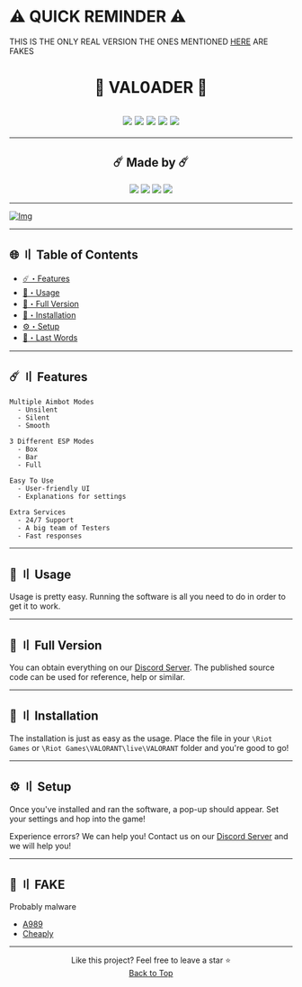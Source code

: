 # ⚠️ QUICK REMINDER ⚠️
THIS IS THE ONLY REAL VERSION
THE ONES MENTIONED [HERE](#fake) ARE FAKES

<h1 id="title" align="center">
🌙 VAL0ADER 🌙
</h1>

<h2 id="languages" align="center">
<a href="https://github.com/Lunahax/VAL0ADER"><img src="https://img.shields.io/badge/c++-303030?style=for-the-badge&logo=c%2B%2B&logoColor=white"></a>
<a href="https://github.com/Lunahax/VAL0ADER"><img src="https://img.shields.io/badge/c%23-303030?style=for-the-badge&logo=c-sharp&logoColor=white"></a>
<a href="https://github.com/Lunahax/VAL0ADER"><img src="https://img.shields.io/badge/c-303030?style=for-the-badge&logo=c&logoColor=white"></a>
<a href="https://github.com/Lunahax/VAL0ADER"><img src="https://img.shields.io/badge/python-303030?style=for-the-badge&logo=python&logoColor=white"></a>
<a href="https://github.com/Lunahax/VAL0ADER"><img src="https://img.shields.io/badge/javascript-303030?style=for-the-badge&logo=javascript&logoColor=white"></a>
</h2>

---

<h2 id="creators" align="center">
  ☄️ Made by ☄️
</h2>

<p align="center">
<a href="#creators"><img src="https://img.shields.io/badge/Alune%20Development-303030?style=for-the-badge"></a>
<a href="#creators"><img src="https://img.shields.io/badge/Lunahax%20Development-303030?style=for-the-badge"></a>
<a href="#creators"><img src="https://img.shields.io/badge/BagMan%20Cheats-303030?style=for-the-badge"></a>
<a href="#creators"><img src="https://img.shields.io/badge/XUAcom-303030?style=for-the-badge"></a>
</p>

---

[![Img](https://raw.githubusercontent.com/Lunahax/lunahax.github.io/main/images/about2_img.jpg)](#contents)

---

## <a id="contents"></a>🌐 〢 Table of Contents 
- [☄️・Features](#features)
- [🌌・Usage](#usage)
- [🌙・Full Version](#full)
- [📁・Installation](#installation)
- [⚙️・Setup](#setup)
- [🌟・Last Words](#star)

---

## <a id="features"></a>☄️ 〢 Features

```sh-session
Multiple Aimbot Modes
  - Unsilent
  - Silent
  - Smooth
```

```sh-session
3 Different ESP Modes
  - Box
  - Bar
  - Full
```

```sh-session
Easy To Use
  - User-friendly UI
  - Explanations for settings
```

```sh-session
Extra Services 
  - 24/7 Support
  - A big team of Testers
  - Fast responses
```

---

## <a id="usage"></a>🌌 〢 Usage

Usage is pretty easy. Running the software is all you need to do in order to get it to work.

---

## <a id="full"></a>🌙 〢 Full Version 

You can obtain everything on our [Discord Server](https://discord.gg/kDNBMtFKjq). The published source code can be used for reference, help or similar.

---

## <a id="installation"></a>📁 〢 Installation 

The installation is just as easy as the usage. Place the file in your `\Riot Games` or `\Riot Games\VALORANT\live\VALORANT` folder and you're good to go!

---

## <a id="setup"></a>⚙️ 〢 Setup

Once you've installed and ran the software, a pop-up should appear. Set your settings and hop into the game!

Experience errors? We can help you! Contact us on our [Discord Server](https://discord.gg/kDNBMtFKjq) and we will help you!

---

## <a id="fake"></a>🤡 〢 FAKE
Probably malware

- [A989](https://github.com/A989/Val0ader)
- [Cheaply](https://github.com/cheaply/VALOFF-VALORANT-CHEAT)
---

<p id="star" align="center">
Like this project? Feel free to leave a star ⭐<br>
<a href=#top>Back to Top</a>
</p>
